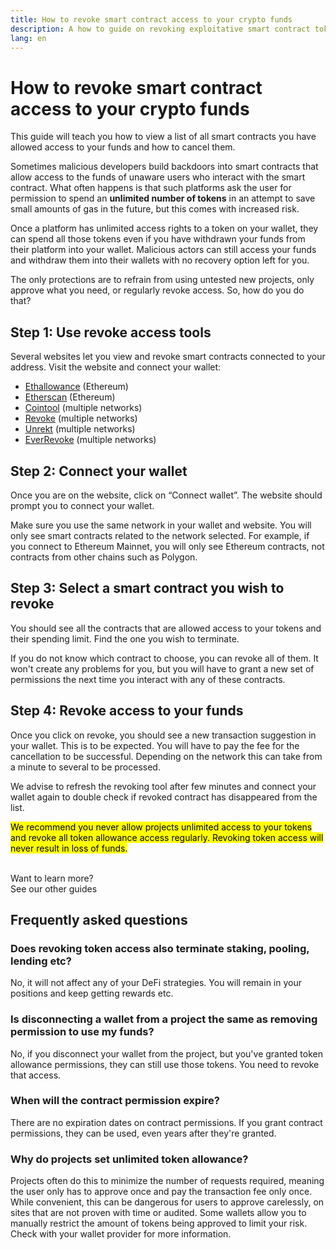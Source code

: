 ```yaml
---
title: How to revoke smart contract access to your crypto funds
description: A how to guide on revoking exploitative smart contract token access
lang: en
---
```


# How to revoke smart contract access to your crypto funds

This guide will teach you how to view a list of all smart contracts you have allowed access to your funds and how to cancel them.

Sometimes malicious developers build backdoors into smart contracts that allow access to the funds of unaware users who interact with the smart contract. What often happens is that such platforms ask the user for permission to spend an **unlimited number of tokens** in an attempt to save small amounts of gas in the future, but this comes with increased risk.

Once a platform has unlimited access rights to a token on your wallet, they can spend all those tokens even if you have withdrawn your funds from their platform into your wallet. Malicious actors can still access your funds and withdraw them into their wallets with no recovery option left for you.

The only protections are to refrain from using untested new projects, only approve what you need, or regularly revoke access. So, how do you do that?

## Step 1: Use revoke access tools

Several websites let you view and revoke smart contracts connected to your address. Visit the website and connect your wallet:

- [Ethallowance](https://ethallowance.com/) (Ethereum)
- [Etherscan](https://etherscan.io/tokenapprovalchecker) (Ethereum)
- [Cointool](https://cointool.app/approve/eth) (multiple networks)
- [Revoke](https://revoke.cash/) (multiple networks)
- [Unrekt](https://app.unrekt.net/) (multiple networks)
- [EverRevoke](https://everrise.com/everrevoke/) (multiple networks)

## Step 2: Connect your wallet

Once you are on the website, click on “Connect wallet”. The website should prompt you to connect your wallet.

Make sure you use the same network in your wallet and website. You will only see smart contracts related to the network selected. For example, if you connect to Ethereum Mainnet, you will only see Ethereum contracts, not contracts from other chains such as Polygon.

## Step 3: Select a smart contract you wish to revoke

You should see all the contracts that are allowed access to your tokens and their spending limit. Find the one you wish to terminate.

If you do not know which contract to choose, you can revoke all of them. It won't create any problems for you, but you will have to grant a new set of permissions the next time you interact with any of these contracts.

## Step 4: Revoke access to your funds

Once you click on revoke, you should see a new transaction suggestion in your wallet. This is to be expected. You will have to pay the fee for the cancellation to be successful. Depending on the network this can take from a minute to several to be processed.

We advise to refresh the revoking tool after few minutes and connect your wallet again to double check if revoked contract has disappeared from the list.

<mark>We recommend you never allow projects unlimited access to your tokens and revoke all token allowance access regularly. Revoking token access will never result in loss of funds.</mark>

 <br />

<InfoBanner shouldSpaceBetween emoji=":eyes:">
  <div>Want to learn more?</div>
  <ButtonLink to="/guides/">
    See our other guides
  </ButtonLink>
</InfoBanner>

## Frequently asked questions

### Does revoking token access also terminate staking, pooling, lending etc?

No, it will not affect any of your DeFi strategies. You will remain in your positions and keep getting rewards etc.

### Is disconnecting a wallet from a project the same as removing permission to use my funds?

No, if you disconnect your wallet from the project, but you've granted token allowance permissions, they can still use those tokens. You need to revoke that access.

### When will the contract permission expire?

There are no expiration dates on contract permissions. If you grant contract permissions, they can be used, even years after they're granted.

### Why do projects set unlimited token allowance?

Projects often do this to minimize the number of requests required, meaning the user only has to approve once and pay the transaction fee only once. While convenient, this can be dangerous for users to approve carelessly, on sites that are not proven with time or audited. Some wallets allow you to manually restrict the amount of tokens being approved to limit your risk. Check with your wallet provider for more information.
